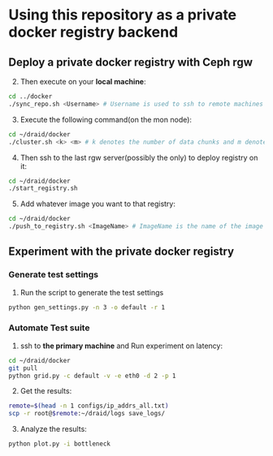 # Using this repository as a private docker registry backend

## Deploy a private docker registry with Ceph rgw



2. Then execute on your **local machine**:
```bash
cd ../docker
./sync_repo.sh <Username> # Username is used to ssh to remote machines
```

3. Execute the following command(on the mon node):

```Bash
cd ~/draid/docker
./cluster.sh <k> <m> # k denotes the number of data chunks and m denotes the number of parity chunks
``` 

4. Then ssh to the last rgw server(possibly the only) to deploy registry on it:

```Bash
cd ~/draid/docker
./start_registry.sh
```

5. Add whatever image you want to that registry:

```Bash
cd ~/draid/docker
./push_to_registry.sh <ImageName> # ImageName is the name of the image you want to push to the registry
```

## Experiment with the private docker registry

### Generate test settings

1. Run the script to generate the test settings

```bash
python gen_settings.py -n 3 -o default -r 1
```

### Automate Test suite

1. ssh to **the primary machine** and Run experiment on latency:

```bash
cd ~/draid/docker
git pull
python grid.py -c default -v -e eth0 -d 2 -p 1
```

2. Get the results:

```bash
remote=$(head -n 1 configs/ip_addrs_all.txt)
scp -r root@$remote:~/draid/logs save_logs/
```

3. Analyze the results:

```bash
python plot.py -i bottleneck
```
